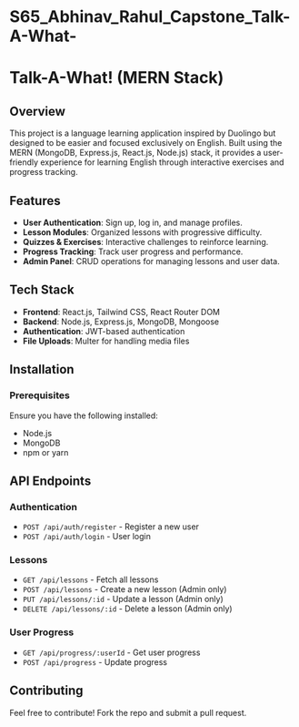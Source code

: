 # S65_Abhinav_Rahul_Capstone_Talk-A-What-
# Talk-A-What! (MERN Stack)

## Overview
This project is a language learning application inspired by Duolingo but designed to be easier and focused exclusively on English. Built using the MERN (MongoDB, Express.js, React.js, Node.js) stack, it provides a user-friendly experience for learning English through interactive exercises and progress tracking.

## Features
- **User Authentication**: Sign up, log in, and manage profiles.
- **Lesson Modules**: Organized lessons with progressive difficulty.
- **Quizzes & Exercises**: Interactive challenges to reinforce learning.
- **Progress Tracking**: Track user progress and performance.
- **Admin Panel**: CRUD operations for managing lessons and user data.

## Tech Stack
- **Frontend**: React.js, Tailwind CSS, React Router DOM
- **Backend**: Node.js, Express.js, MongoDB, Mongoose
- **Authentication**: JWT-based authentication
- **File Uploads**: Multer for handling media files

## Installation

### Prerequisites
Ensure you have the following installed:
- Node.js
- MongoDB
- npm or yarn

## API Endpoints
### Authentication
- `POST /api/auth/register` - Register a new user
- `POST /api/auth/login` - User login

### Lessons
- `GET /api/lessons` - Fetch all lessons
- `POST /api/lessons` - Create a new lesson (Admin only)
- `PUT /api/lessons/:id` - Update a lesson (Admin only)
- `DELETE /api/lessons/:id` - Delete a lesson (Admin only)

### User Progress
- `GET /api/progress/:userId` - Get user progress
- `POST /api/progress` - Update progress

## Contributing
Feel free to contribute! Fork the repo and submit a pull request.




